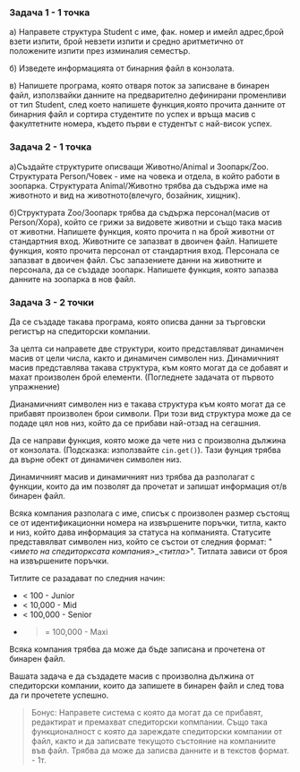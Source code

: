 ### Задача 1 - 1 точка

а) Направете структура Student с име, фак. номер и имейл адрес,брой взети изпити, брой невзети изпити
и средно аритметично от положените изпити през изминалия семестър.

б) Изведете информацията от бинарния файл в конзолата.

в) Напишете програма, която oтвaря поток за записване в бинарен файл, използвайки данните на предварително
дефинирани променливи от тип Student, след което напишете функция,която прочита данните от бинарния файл
 и сортира студентите по успех и връща масив с факултетните номера, където първи е студентът с най-висок успех.

### Задача 2 - 1 точка

а)Създайте структурите описващи Животно/Animal и Зоопарк/Zoo.
Структурата Person/Човек - име на човека и отдела, в който работи в зоопарка.
Структурата Animal/Животно трябва да съдържа име на животното и вид на животното(влечуго, бозайник, хищник).

б)Структурата Zoo/Зоопарк трябва да съдържа персонал(масив от Person/Хора), който се грижи за видовете животни
и също така масив от животни. Напишете функция, която прочита n на брой животни от стандартния вход.
Животните се запазват в двоичен файл. Напишете функция, която прочита персонал от стандартния вход.
Персонала се запазват в двоичен файл. Със запазениете данни на животните и персонала, да се създаде зоопарк.
Напишете функция, която запазва данните на зоопарка в нов файл.

### Задача 3 - 2 точки

Да се създаде такава програма, която описва данни за търговски регистър на спедиторски компании.

За целта си направете две структури, които представляват динамичен масив от цели числа, както и динамичен символен низ.
Динамичният масив представлява такава структура, към която могат да се добавят и махат произволен брой елементи. (Погледнете задачата от първото упражнение)

Дианамичният символен низ е такава структура към която могат да се прибавят произволен брои символи. При този вид структура може да се подаде
цял нов низ, който да се прибави най-отзад на сегашния.

Да се направи функция, която може да чете низ с произволна дължина от конзолата. (Подсказка: използвайте `cin.get()`). Тази фунция трябва да върне обект от динамичен символен низ.

Динамичният масив и динамичният низ трябва да разполагат с функции, които да им позволят да прочетат и запишат информация от/в бинарен файл.

Всяка компания разполага с име, списък с произволен размер състоящ се от идентификационни номера на извършените поръчки, титла, както и низ, който дава информация за статуса на копманията. Статусите представялват символен низ, който се състои от следния формат:
"*<името на спедиторксата компания>*_*<титла>*". Титлата зависи от броя на извършените поръчки.

Титлите се разадават по следния начин:

* < 100 - Junior
* < 10,000 - Mid
* < 100,000 - Senior
* >= 100,000 - Maxi

Всяка компания трябва да може да бъде записана и прочетена от бинарен файл.

Вашата задача е да създадете масив с произволна дължина от спедиторски компании, които да запишете в бинарен файл
и след това да ги прочетете успешно.

> Бонус: Направете система с която да могат да се прибавят, редактират и премахват спедиторски копмпании. Също така функционалност
> с която да зареждате спедиторски компании от файл, както и да записвате текущото състояние на компаниите във файл. Трябва да може
> да записва данните и в текстов формат. - 1т.
